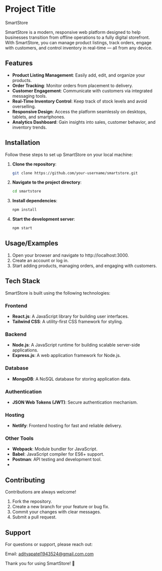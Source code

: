 
# Project Title
SmartStore

SmartStore is a modern, responsive web platform designed to help businesses transition from offline operations to a fully digital storefront. With SmartStore, you can manage product listings, track orders, engage with customers, and control inventory in real-time — all from any device.




## Features

- **Product Listing Management**: Easily add, edit, and organize your products.
- **Order Tracking**: Monitor orders from placement to delivery.
- **Customer Engagement**: Communicate with customers via integrated messaging tools.
- **Real-Time Inventory Control**: Keep track of stock levels and avoid overselling.
- **Responsive Design**: Access the platform seamlessly on desktops, tablets, and smartphones.
- **Analytics Dashboard**: Gain insights into sales, customer behavior, and inventory trends.
## Installation


Follow these steps to set up SmartStore on your local machine:

1. **Clone the repository**:
   ```bash
   git clone https://github.com/your-username/smartstore.git
   ```
2. **Navigate to the project directory**:
   ```bash
   cd smartstore
   ```
3. **Install dependencies**:
   ```bash
   npm install
   ```
4. **Start the development server**:
   ```bash
   npm start
   ```


## Usage/Examples

1. Open your browser and navigate to http://localhost:3000.
2. Create an account or log in.
3. Start adding products, managing orders, and engaging with customers.


## Tech Stack

SmartStore is built using the following technologies:

### Frontend
- **React.js**: A JavaScript library for building user interfaces.
- **Tailwind CSS**: A utility-first CSS framework for styling.

### Backend
- **Node.js**: A JavaScript runtime for building scalable server-side applications.
- **Express.js**: A web application framework for Node.js.

### Database
- **MongoDB**: A NoSQL database for storing application data.

### Authentication
- **JSON Web Tokens (JWT)**: Secure authentication mechanism.

### Hosting
- **Netlify**: Frontend hosting for fast and reliable delivery.

### Other Tools
- **Webpack**: Module bundler for JavaScript.
- **Babel**: JavaScript compiler for ES6+ support.
- **Postman**: API testing and development tool.
- 
## Contributing

Contributions are always welcome!

1. Fork the repository.
2. Create a new branch for your feature or bug fix.
3. Commit your changes with clear messages.
4. Submit a pull request.

## Support

For questions or support, please reach out:

Email: adityapatel1943524@gmail.com.com


Thank you for using SmartStore! 🚀 
